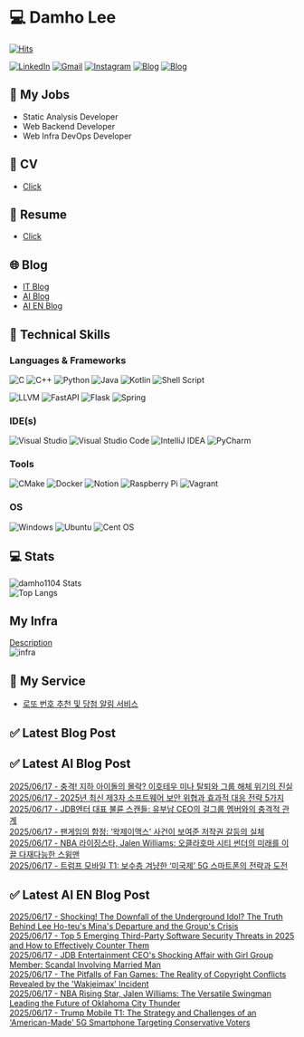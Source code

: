 
# 💻 Damho Lee

[![Hits](https://hits.seeyoufarm.com/api/count/incr/badge.svg?url=https%3A%2F%2Fgithub.com%2Fdamho1104&count_bg=%233D9CC8&title_bg=%23555555&icon=&icon_color=%23E7E7E7&title=hits&edge_flat=false)](https://hits.seeyoufarm.com)  

[![LinkedIn](https://img.shields.io/badge/Linkedin-%230077B5.svg?style=flat&logo=linkedin&logoColor=white)](https://www.linkedin.com/in/damho1104/)
[![Gmail](https://img.shields.io/badge/Gmail-D14836?style=flat&logo=gmail&logoColor=white)](mailto:damho1104@gmail.com)
[![Instagram](https://img.shields.io/badge/Instargram-%23E4405F.svg?style=flat&logo=Instagram&logoColor=white)](https://www.instagram.com/damho1104/)
[![Blog](https://img.shields.io/badge/Blog-%23000000.svg?style=flat&logo=Tistory&logoColor=white)](https://dmomo.co.kr/)
[![Blog](https://img.shields.io/badge/Blog-%23000000.svg?style=flat&logo=WordPress&logoColor=white)](https://blog.ai.dmomo.co.kr/)

## 📃 My Jobs
- Static Analysis Developer
- Web Backend Developer
- Web Infra DevOps Developer

## 📰 CV
- [Click](https://resume.dmomo.net/damho.lee/resume)  

## 📘 Resume
- [Click](https://damho1104.notion.site/8af3191b9815406d95708d9a0cea5a9e)  

## 🌐 Blog
- [IT Blog](https://dmomo.co.kr/)
- [AI Blog](https://blog.ai.dmomo.co.kr/)
- [AI EN Blog](https://ai.trend.dmomo.co.kr/)

## 💪 Technical Skills
### Languages & Frameworks
![C](https://img.shields.io/badge/c-%2300599C.svg?style=flat&logo=c&logoColor=white)
![C++](https://img.shields.io/badge/c++-%2300599C.svg?style=flat&logo=c%2B%2B&logoColor=white)
![Python](https://img.shields.io/badge/Python-3776AB.svg?&style=flat&logo=Python&logoColor=white)
![Java](https://img.shields.io/badge/java-%23ED8B00.svg?style=flat&logo=openjdk&logoColor=white)
![Kotlin](https://img.shields.io/badge/Kotlin-%237F52FF.svg?style=flat&logo=Kotlin&logoColor=white)
![Shell Script](https://img.shields.io/badge/Shell_script-%23121011.svg?style=flat&logo=gnu-bash&logoColor=white)  
  
![LLVM](https://img.shields.io/badge/LLVM/Clang-000B1D.svg?&style=flat&logo=LLVM&logoColor=white)
![FastAPI](https://img.shields.io/badge/FastAPI-005571?style=flat&logo=fastapi)
![Flask](https://img.shields.io/badge/Flask-%23000.svg?style=flat&logo=flask&logoColor=white)
![Spring](https://img.shields.io/badge/Springboot-%236DB33F.svg?style=flat&logo=spring&logoColor=white)
  
  
### IDE(s)
![Visual Studio](https://img.shields.io/badge/Visual%20Studio-5C2D91.svg?style=flat&logo=visual-studio&logoColor=white) 
![Visual Studio Code](https://img.shields.io/badge/Visual%20Studio%20Code-0078d7.svg?style=flat&logo=visual-studio-code&logoColor=white)
![IntelliJ IDEA](https://img.shields.io/badge/IntelliJIDEA-000000.svg?style=flat&logo=intellij-idea&logoColor=white) 
![PyCharm](https://img.shields.io/badge/PyCharm-143?style=flat&logo=pycharm&logoColor=black&color=black&labelColor=green) 


### Tools
![CMake](https://img.shields.io/badge/CMake-%23008FBA.svg?style=flat&logo=cmake&logoColor=white)
![Docker](https://img.shields.io/badge/docker-%230db7ed.svg?style=flat&logo=docker&logoColor=white)
![Notion](https://img.shields.io/badge/Notion-%23000000.svg?style=flat&logo=notion&logoColor=white)
![Raspberry Pi](https://img.shields.io/badge/-RaspberryPi-C51A4A?style=flat&logo=Raspberry-Pi)
![Vagrant](https://img.shields.io/badge/Vagrant-%231563FF.svg?style=flat&logo=vagrant&logoColor=white)


### OS
![Windows](https://img.shields.io/badge/Windows-0078D6?style=flat&logo=windows&logoColor=white)
![Ubuntu](https://img.shields.io/badge/Ubuntu-E95420?style=flat&logo=ubuntu&logoColor=white)
![Cent OS](https://img.shields.io/badge/Cent%20OS-002260?style=flat&logo=centos&logoColor=F0F0F0)


## :computer: Stats
![damho1104 Stats](https://github-readme-stats.vercel.app/api?username=damho1104&hide=issues&show_icons=true&show=prs_merged,prs_merged_percentage&theme=chartreuse-dark)  
![Top Langs](https://github-readme-stats.vercel.app/api/top-langs/?username=damho1104&layout=compact&theme=chartreuse-dark)


## My Infra
[Description](https://dmomo.co.kr/444)  
![infra](https://nextcloud.dmomo.net/apps/files_sharing/publicpreview/EtWDB9RaEXyf4FT?file=/&fileId=142416&x=6016&y=3384&a=true&etag=eee0bc0c4308201c786211582fdbc678)  





## 📣 My Service
- [로또 번호 추천 및 당첨 알림 서비스](https://lotto.dmomo.co.kr/)  


## ✅ Latest Blog Post


## ✅ Latest AI Blog Post
[2025/06/17 - 충격! 지하 아이돌의 몰락? 이호테우 미나 탈퇴와 그룹 해체 위기의 진실](https://blog.ai.dmomo.co.kr/trend/3112) <br/>
[2025/06/17 - 2025년 최신 제3자 소프트웨어 보안 위협과 효과적 대응 전략 5가지](https://blog.ai.dmomo.co.kr/tech/3109) <br/>
[2025/06/17 - JDB엔터 대표 불륜 스캔들: 유부남 CEO의 걸그룹 멤버와의 충격적 관계](https://blog.ai.dmomo.co.kr/trend/3107) <br/>
[2025/06/17 - 팬게임의 함정: ‘왁제이맥스’ 사건이 보여준 저작권 갈등의 실체](https://blog.ai.dmomo.co.kr/trend/3103) <br/>
[2025/06/17 - NBA 라이징스타, Jalen Williams: 오클라호마 시티 썬더의 미래를 이끌 다재다능한 스윙맨](https://blog.ai.dmomo.co.kr/trend/3101) <br/>
[2025/06/17 - 트럼프 모바일 T1: 보수층 겨냥한 ‘미국제’ 5G 스마트폰의 전략과 도전](https://blog.ai.dmomo.co.kr/trend/3097) <br/>

## ✅ Latest AI EN Blog Post
[2025/06/17 - Shocking! The Downfall of the Underground Idol? The Truth Behind Lee Ho-teu's Mina's Departure and the Group's Crisis](https://ai.trend.dmomo.co.kr/2025/06/shocking-downfall-of-underground-idol.html) <br/>
[2025/06/17 - Top 5 Emerging Third-Party Software Security Threats in 2025 and How to Effectively Counter Them](https://ai.trend.dmomo.co.kr/2025/06/top-5-emerging-third-party-software.html) <br/>
[2025/06/17 - JDB Entertainment CEO's Shocking Affair with Girl Group Member: Scandal Involving Married Man](https://ai.trend.dmomo.co.kr/2025/06/jdb-entertainment-ceos-shocking-affair.html) <br/>
[2025/06/17 - The Pitfalls of Fan Games: The Reality of Copyright Conflicts Revealed by the 'Wakjeimax' Incident](https://ai.trend.dmomo.co.kr/2025/06/the-pitfalls-of-fan-games-reality-of.html) <br/>
[2025/06/17 - NBA Rising Star, Jalen Williams: The Versatile Swingman Leading the Future of Oklahoma City Thunder](https://ai.trend.dmomo.co.kr/2025/06/nba-rising-star-jalen-williams.html) <br/>
[2025/06/17 - Trump Mobile T1: The Strategy and Challenges of an 'American-Made' 5G Smartphone Targeting Conservative Voters](https://ai.trend.dmomo.co.kr/2025/06/trump-mobile-t1-strategy-and-challenges.html) <br/>
